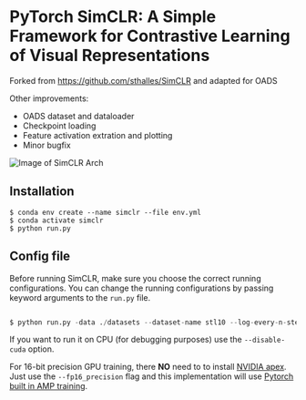 # PyTorch SimCLR: A Simple Framework for Contrastive Learning of Visual Representations

Forked from https://github.com/sthalles/SimCLR and adapted for OADS

Other improvements:
* OADS dataset and dataloader 
* Checkpoint loading
* Feature activation extration and plotting
* Minor bugfix


![Image of SimCLR Arch](https://sthalles.github.io/assets/contrastive-self-supervised/cover.png)


## Installation

```
$ conda env create --name simclr --file env.yml
$ conda activate simclr
$ python run.py
```

## Config file

Before running SimCLR, make sure you choose the correct running configurations. You can change the running configurations by passing keyword arguments to the ```run.py``` file.

```python

$ python run.py -data ./datasets --dataset-name stl10 --log-every-n-steps 100 --epochs 100 

```

If you want to run it on CPU (for debugging purposes) use the ```--disable-cuda``` option.

For 16-bit precision GPU training, there **NO** need to to install [NVIDIA apex](https://github.com/NVIDIA/apex). Just use the ```--fp16_precision``` flag and this implementation will use [Pytorch built in AMP training](https://pytorch.org/docs/stable/notes/amp_examples.html).
